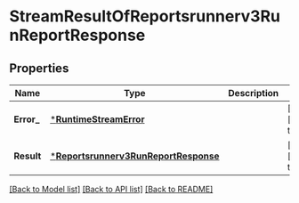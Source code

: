 # StreamResultOfReportsrunnerv3RunReportResponse

## Properties
Name | Type | Description | Notes
------------ | ------------- | ------------- | -------------
**Error_** | [***RuntimeStreamError**](runtimeStreamError.md) |  | [optional] [default to null]
**Result** | [***Reportsrunnerv3RunReportResponse**](reportsrunnerv3RunReportResponse.md) |  | [optional] [default to null]

[[Back to Model list]](../README.md#documentation-for-models) [[Back to API list]](../README.md#documentation-for-api-endpoints) [[Back to README]](../README.md)

